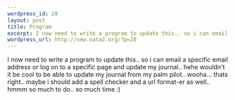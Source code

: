 ```yaml
--- 
wordpress_id: 28
layout: post
title: Program
excerpt: I now need to write a program to update this.. so i can email a specific email address or log on to a specific page and update my journal.. hehe wouldn't it be cool to be able to update my journal from my palm pilot.. wooha... thats right.. maybe i should add a spell checker and a url format-er as well.. hmmm so much to do.. so much time :)
wordpress_url: http://new.nata2.org/?p=28
---
```

I now need to write a program to update this.. so i can email a specific email address or log on to a specific page and update my journal.. hehe wouldn't it be cool to be able to update my journal from my palm pilot.. wooha... thats right.. maybe i should add a spell checker and a url format-er as well.. hmmm so much to do.. so much time :)
